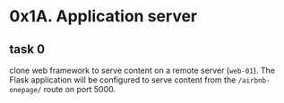 # 0x1A. Application server 
## task 0
clone web framework to serve content on a remote server (`web-01`). The Flask application will be configured to serve content from the `/airbnb-onepage/` route on port 5000.